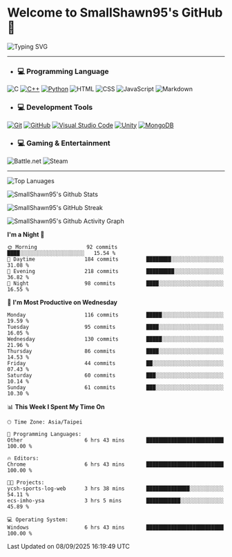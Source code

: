 # Welcome to SmallShawn95's GitHub 👋

![Typing SVG](https://readme-typing-svg.demolab.com/?lines=print("Hello,+world!");printf("Hello,+world!");cout+<<+"Hello,+world!";console.log("Hello,+world!")&center=true&vCenter=true&size=22&random=true)

***
<!-- https://shields.io/, https://simpleicons.org/ -->
* ### 💻 Programming Language
![C](https://img.shields.io/badge/-C-A8B9CC?style=flat-square&logo=c&logoColor=white)
[![C++](https://img.shields.io/badge/-C++-00599C?style=flat-square&logo=cplusplus)](https://cplusplus.com/)
[![Python](https://img.shields.io/badge/-Python-3776AB?style=flat-square&logo=python&logoColor=white)](https://www.python.org/)
![HTML](https://img.shields.io/badge/-HTML-E34F26?style=flat-square&logo=html5&logoColor=white)
![CSS](https://img.shields.io/badge/-CSS-1572B6?style=flat-square&logo=css3)
![JavaScript](https://img.shields.io/badge/-JavaScript-F7DF1E?style=flat-square&logo=javascript&logoColor=white)
![Markdown](https://img.shields.io/badge/-Markdown-000000?style=flat-square&logo=markdown)
* ### 💻 Development Tools
[![Git](https://img.shields.io/badge/-Git-f05032?style=flat-square&logo=git&logoColor=white)](https://git-scm.com/)
[![GitHub](https://img.shields.io/badge/-GitHub-181717?style=flat-square&logo=github)](https://github.com/)
[![Visual Studio Code](https://img.shields.io/badge/-Visual%20Studio%20Code-007ACC?style=flat-square&logo=visualstudiocode)](https://code.visualstudio.com/)
[![Unity](https://img.shields.io/badge/-Unity-000000?style=flat-square&logo=unity)](https://unity.com/)
[![MongoDB](https://img.shields.io/badge/-MongoDB-47A248?style=flat-square&logo=mongodb&logoColor=white)](https://www.mongodb.com/)
* ### 💻 Gaming & Entertainment
![Battle.net](https://img.shields.io/badge/-Battle.net-4381C3?style=flat-square&logo=battledotnet&logoColor=white)
![Steam](https://img.shields.io/badge/-Steam-000000?style=flat-square&logo=steam)
***

<!-- ![GitHub User's Stars](https://img.shields.io/github/stars/smallshawn95?color=orange&label=Stars&labelColor=yellow) -->
<!-- ![GitHub Followers](https://img.shields.io/github/followers/smallshawn95?color=orange&label=Followers&labelColor=FFDBAC) -->

![Top Lanuages](https://github-readme-stats.vercel.app/api/top-langs/?username=smallshawn95&theme=holi&layout=donut&size_weight=0.5&count_weight=0.5&exclude_repo=smallshawn95.github.io)

![SmallShawn95's Github Stats](https://github-readme-stats.vercel.app/api?username=smallshawn95&theme=holi&show_icons=true&rank_icon=github)

![SmallShawn95's GitHub Streak](https://streak-stats.demolab.com/?user=smallshawn95&theme=holi-theme&date_format=M%20j%5B%2C%20Y%5D)

![SmallShawn95's Github Activity Graph](https://github-readme-activity-graph.vercel.app/graph?username=smallshawn95&theme=tokyo-night)

<!-- ![SmallShawn95's WakaTime Stats](https://github-readme-stats.vercel.app/api/wakatime?username=smallshawn95) -->
<!-- ![Repositorie Card](https://github-readme-stats.vercel.app/api/pin/?username=smallshawn95&repo=Python-Discord-Bot-Course&theme=holi) -->
<!-- ![Repositorie Card](https://github-readme-stats.vercel.app/api/pin/?username=smallshawn95&repo=ZeroJudge-Code&theme=holi) -->

<!--START_SECTION:waka-->
**I'm a Night 🦉** 

```text
🌞 Morning                92 commits          ████░░░░░░░░░░░░░░░░░░░░░   15.54 % 
🌆 Daytime                184 commits         ████████░░░░░░░░░░░░░░░░░   31.08 % 
🌃 Evening                218 commits         █████████░░░░░░░░░░░░░░░░   36.82 % 
🌙 Night                  98 commits          ████░░░░░░░░░░░░░░░░░░░░░   16.55 % 
```
📅 **I'm Most Productive on Wednesday** 

```text
Monday                   116 commits         █████░░░░░░░░░░░░░░░░░░░░   19.59 % 
Tuesday                  95 commits          ████░░░░░░░░░░░░░░░░░░░░░   16.05 % 
Wednesday                130 commits         █████░░░░░░░░░░░░░░░░░░░░   21.96 % 
Thursday                 86 commits          ████░░░░░░░░░░░░░░░░░░░░░   14.53 % 
Friday                   44 commits          ██░░░░░░░░░░░░░░░░░░░░░░░   07.43 % 
Saturday                 60 commits          ███░░░░░░░░░░░░░░░░░░░░░░   10.14 % 
Sunday                   61 commits          ███░░░░░░░░░░░░░░░░░░░░░░   10.30 % 
```


📊 **This Week I Spent My Time On** 

```text
🕑︎ Time Zone: Asia/Taipei

💬 Programming Languages: 
Other                    6 hrs 43 mins       █████████████████████████   100.00 % 

🔥 Editors: 
Chrome                   6 hrs 43 mins       █████████████████████████   100.00 % 

🐱‍💻 Projects: 
ycsh-sports-log-web      3 hrs 38 mins       ██████████████░░░░░░░░░░░   54.11 % 
ecs-imho-ysa             3 hrs 5 mins        ███████████░░░░░░░░░░░░░░   45.89 % 

💻 Operating System: 
Windows                  6 hrs 43 mins       █████████████████████████   100.00 % 
```


 Last Updated on 08/09/2025 16:19:49 UTC
<!--END_SECTION:waka-->

<!--
**smallshawn95/smallshawn95** is a ✨ _special_ ✨ repository because its `README.md` (this file) appears on your GitHub profile.

- 🔭 I’m currently working on ...
- 🌱 I’m currently learning ...
- 👯 I’m looking to collaborate on ...
- 🤔 I’m looking for help with ...
- 💬 Ask me about ...
- 📫 How to reach me: ...
- 😄 Pronouns: ...
- ⚡ Fun fact: ...
-->
